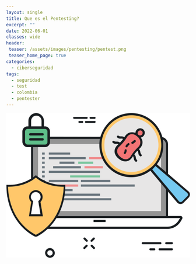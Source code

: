 ```yaml
---
layout: single
title: Que es el Pentesting?
excerpt: ""
date: 2022-06-01
classes: wide
header:
 teaser: /assets/images/pentesting/pentest.png
 teaser_home_page: true
categories:
  - ciberseguridad
tags:
  - seguridad
  - test
  - colombia
  - pentester
---
```


![](/assets/images/pentesting/pentest.png)


